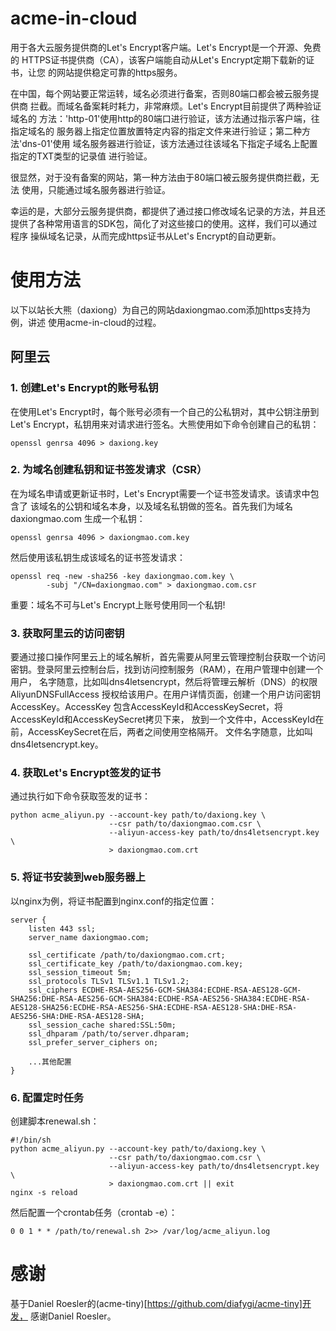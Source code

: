 # acme-in-cloud
用于各大云服务提供商的Let's Encrypt客户端。Let's Encrypt是一个开源、免费的
HTTPS证书提供商（CA），该客户端能自动从Let's Encrypt定期下载新的证书，让您
的网站提供稳定可靠的https服务。

在中国，每个网站要正常运转，域名必须进行备案，否则80端口都会被云服务提供商
拦截。而域名备案耗时耗力，非常麻烦。Let's Encrypt目前提供了两种验证域名的
方法：'http-01'使用http的80端口进行验证，该方法通过指示客户端，往指定域名的
服务器上指定位置放置特定内容的指定文件来进行验证；第二种方法'dns-01'使用
域名服务器进行验证，该方法通过往该域名下指定子域名上配置指定的TXT类型的记录值
进行验证。

很显然，对于没有备案的网站，第一种方法由于80端口被云服务提供商拦截，无法
使用，只能通过域名服务器进行验证。

幸运的是，大部分云服务提供商，都提供了通过接口修改域名记录的方法，并且还
提供了各种常用语言的SDK包，简化了对这些接口的使用。这样，我们可以通过程序
操纵域名记录，从而完成https证书从Let's Encrypt的自动更新。

# 使用方法
以下以站长大熊（daxiong）为自己的网站daxiongmao.com添加https支持为例，讲述
使用acme-in-cloud的过程。

## 阿里云

### 1. 创建Let's Encrypt的账号私钥
在使用Let's Encrypt时，每个账号必须有一个自己的公私钥对，其中公钥注册到
Let's Encrypt，私钥用来对请求进行签名。大熊使用如下命令创建自己的私钥：

    openssl genrsa 4096 > daxiong.key

### 2. 为域名创建私钥和证书签发请求（CSR）
在为域名申请或更新证书时，Let's Encrypt需要一个证书签发请求。该请求中包含了
该域名的公钥和域名本身，以及域名私钥做的签名。首先我们为域名daxiongmao.com
生成一个私钥：

    openssl genrsa 4096 > daxiongmao.com.key

然后使用该私钥生成该域名的证书签发请求：

    openssl req -new -sha256 -key daxiongmao.com.key \
            -subj "/CN=daxiongmao.com" > daxiongmao.com.csr

重要：域名不可与Let's Encrypt上账号使用同一个私钥!

### 3. 获取阿里云的访问密钥
要通过接口操作阿里云上的域名解析，首先需要从阿里云管理控制台获取一个访问
密钥。登录阿里云控制台后，找到访问控制服务（RAM），在用户管理中创建一个用户，
名字随意，比如叫dns4letsencrypt，然后将管理云解析（DNS）的权限AliyunDNSFullAccess
授权给该用户。在用户详情页面，创建一个用户访问密钥AccessKey。AccessKey
包含AccessKeyId和AccessKeySecret，将AccessKeyId和AccessKeySecret拷贝下来，
放到一个文件中，AccessKeyId在前，AccessKeySecret在后，两者之间使用空格隔开。
文件名字随意，比如叫dns4letsencrypt.key。

### 4. 获取Let's Encrypt签发的证书
通过执行如下命令获取签发的证书：

    python acme_aliyun.py --account-key path/to/daxiong.key \
                          --csr path/to/daxiongmao.com.csr \
                          --aliyun-access-key path/to/dns4letsencrypt.key \
                          > daxiongmao.com.crt

### 5. 将证书安装到web服务器上
以nginx为例，将证书配置到nginx.conf的指定位置：

	server {
		listen 443 ssl;
		server_name daxiongmao.com;

		ssl_certificate /path/to/daxiongmao.com.crt;
		ssl_certificate_key /path/to/daxiongmao.com.key;
		ssl_session_timeout 5m;
		ssl_protocols TLSv1 TLSv1.1 TLSv1.2;
		ssl_ciphers ECDHE-RSA-AES256-GCM-SHA384:ECDHE-RSA-AES128-GCM-SHA256:DHE-RSA-AES256-GCM-SHA384:ECDHE-RSA-AES256-SHA384:ECDHE-RSA-AES128-SHA256:ECDHE-RSA-AES256-SHA:ECDHE-RSA-AES128-SHA:DHE-RSA-AES256-SHA:DHE-RSA-AES128-SHA;
		ssl_session_cache shared:SSL:50m;
		ssl_dhparam /path/to/server.dhparam;
		ssl_prefer_server_ciphers on;

		...其他配置
	}

### 6. 配置定时任务
创建脚本renewal.sh：

	#!/bin/sh
    python acme_aliyun.py --account-key path/to/daxiong.key \
                          --csr path/to/daxiongmao.com.csr \
                          --aliyun-access-key path/to/dns4letsencrypt.key \
                          > daxiongmao.com.crt || exit
	nginx -s reload
	
然后配置一个crontab任务（crontab -e）：

	0 0 1 * * /path/to/renewal.sh 2>> /var/log/acme_aliyun.log


# 感谢
基于Daniel Roesler的(acme-tiny)[https://github.com/diafygi/acme-tiny]开发，
感谢Daniel Roesler。
